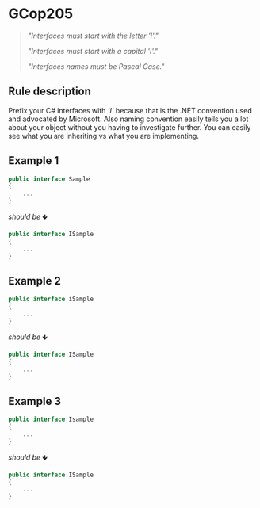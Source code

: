 ﻿# GCop205

>*"Interfaces must start with the letter 'I'."* 
>
>*"Interfaces must start with a capital 'I'."*
> 
>*"Interfaces names must be Pascal Case."*


## Rule description
Prefix your C# interfaces with *'I'* because that is the .NET convention used and advocated by Microsoft. Also naming convention easily tells you a lot about your object without you having to investigate further. You can easily see what you are inheriting vs what you are implementing.

## Example 1
```csharp
public interface Sample
{
    ...
}
```
*should be* 🡻

```csharp
public interface ISample
{
    ...
}
```
## Example 2
```csharp
public interface iSample
{
    ...
}
```
*should be* 🡻

```csharp
public interface ISample
{
    ...
}
```
## Example 3
```csharp
public interface Isample
{
    ...
}
```
*should be* 🡻

```csharp
public interface ISample
{
    ...
}
```